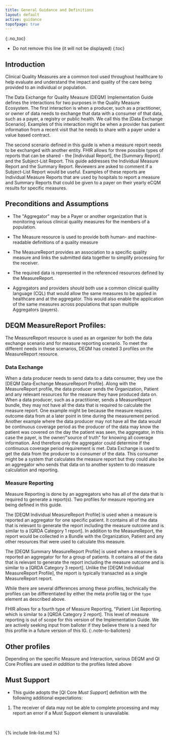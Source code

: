 ```yaml
---
title: General Guidance and Definitions
layout: default
active: guidance
topofpage: true
---
```



{:.no_toc}

<!-- TOC  the css styling for this is \pages\assets\css\project.css under 'markdown-toc'-->

* Do not remove this line (it will not be displayed)
{:toc}

## Introduction

Clinical Quality Measures are a common tool used throughout healthcare to help evaluate and understand the impact and quality of the care being provided to an individual or population.

The Data Exchange for Quality Measure (DEQM) Implementation Guide defines the interactions for two purposes in the Quality Measure Ecosystem.  The first interaction is when a producer, such as a practitioner, or owner of data needs to exchange that data with a consumer of that data, such as a payer, a registry or public health.  We call this the [Data Exchange Scenario]. Examples of this interaction might be when a provider has patient information from a recent visit that he needs to share with a payer under a value based contract.

The second scenario defined in this guide is when a measure report needs to be exchanged with another entity. FHIR allows for three possible types of reports that can be shared - the [Individual Report], the [Summary Report] and the Subject-List Report.  This guide addresses the Individual Measure Report and the Summary Report.  Reviewers are asked to comment if a Subject-List Report would be useful.  Examples of these reports are Individual Measure Reports that are used by hospitals to report a measure and Summary Reports that could be given to a payer on their yearly eCQM results for specific measures.

## Preconditions and Assumptions

-   The "Aggregator" may be a Payer or another organization that is
    monitoring various clinical quality measures for the members of a
    population.

-   The Measure resource is used to provide both human- and
    machine-readable definitions of a quality measure

-   The MeasureReport provides an association to a specific quality
    measure and links the submitted data together to simplify processing
    for the receiver.

-   The required data is represented in the referenced resources defined
    by the MeasureReport.

-   Aggregators and providers *should* both use a common clinical
    quallity language (CQL) that would allow the same measures to be
    applied in healthcare and at the aggregator. This would also enable
    the application of the same measures across populations that span
    multiple Aggregators (payers).

## DEQM MeasureReport Profiles:

The MeasureReport resource is used as an organizer for both the data exchange scenario and for measure reporting scenario. To meet the different needs in these scenarios, DEQM has created 3 profiles on the MeasureReport resource.

### Data Exchange

When a data producer needs to send data to a data consumer, they use the
[DEQM Data-Exchange MeasureReport Profile]. Along with the MeasureReport profile, the data producer sends the Organization, Patient and any relevant resources for the measure they have produced data on. When a data producer, such as a practitioner,  sends a MeasureReport bundle, they may not have all the data that is required to calculate the measure report. One example might be because the measure requires outcome data from at a later point in time during the measurement period. Another example where the data producer may not have all the data would be continuous coverage period as the producer of the data may know the patient was covered on the day the patient was seen, the aggregator, in this case the payer, is the owner/"source of truth" for knowing all coverage information.  And therefore only the aggregator could determine if the continuous coverage period requirement is met.  Data Exchange is used to get the data from the producer to a consumer of the data.  This consumer might be a system that calculates the measure report but they could also be an aggregator who sends that data on to another system to do measure calculation and reporting.

### Measure Reporting

Measure Reporting is done by an aggregators who has all of the data that is required to generate a report(s). Two profiles for measure reporting are being defined in this guide.

The [DEQM Individual MeasureReport Profile] is used when a measure is reported an aggregator for one specific patient. It contains all of the data that is relevant to generate the report including the measure outcome and is similar to a [QRDA Category 1 report].  In addition to the MeasureReport, the report would be collected in a Bundle with the Organization, Patient and any other resources that were used to calculate this measure.

The [DEQM Summary MeasureReport Profile] is used when a measure is reported an aggregator for  for a group of patients. It contains all of the data that is relevant to generate the report including the measure outcome and is similar to a [QRDA Category 3 report].  Unlike the [DEQM Individual MeasureReport Profile], the report is typically transacted as a single MeasureReport report.

While there are several differences among these profiles, technically the profiles can be differentiated by either the meta profile tag or the `type` element as described above.

FHIR allows for a fourth type of Measure Reporting, "Patient List Reporting.  which is similar to a [QRDA Category 2 report].  This level of measure reporting is out of scope for this version of the Implementation Guide. We are actively seeking input from balloter if they believe there is a need for this profile in a future version of this IG.
{:.note-to-balloters}

## Other profiles

Depending on the specific Measure and Interaction, various DEQM and QI Core Profiles are used *in addition* to the profiles listed above

## Must Support

- This guide adopts the [QI Core *Must Support*] definition with the following additional expectations:

1.  The receiver of data may not be able to complete processing and may report an error if a Must Support element is unavailable.

<br />

{% include link-list.md %}
